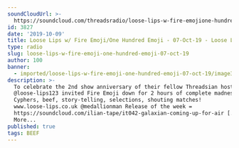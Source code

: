 ```yaml
---
soundCloudUrl: >-
  https://soundcloud.com/threadsradio/loose-lips-w-fire-emojione-hundred-emoji-07-oct-19
id: 3827
date: '2019-10-09'
title: Loose Lips w/ Fire Emoji/One Hundred Emoji - 07-Oct-19 - Loose Lips
type: radio
slug: loose-lips-w-fire-emoji-one-hundred-emoji-07-oct-19
author: 100
banner:
  - imported/loose-lips-w-fire-emoji-one-hundred-emoji-07-oct-19/image3827.jpeg
description: >-
  To celebrate the 2nd show anniversary of their fellow Threadsian hosts,
  @loose-lips123 invited Fire Emoji down for 2 hours of complete madness&#8230;
  Cyphers, beef, story-telling, selections, shouting matches!
  www.loose-lips.co.uk @medallionman Release of the week =
  https://soundcloud.com/ilian-tape/it042-galaxian-coming-up-for-air [...]Read
  More...
published: true
tags: BEEF
---
```


